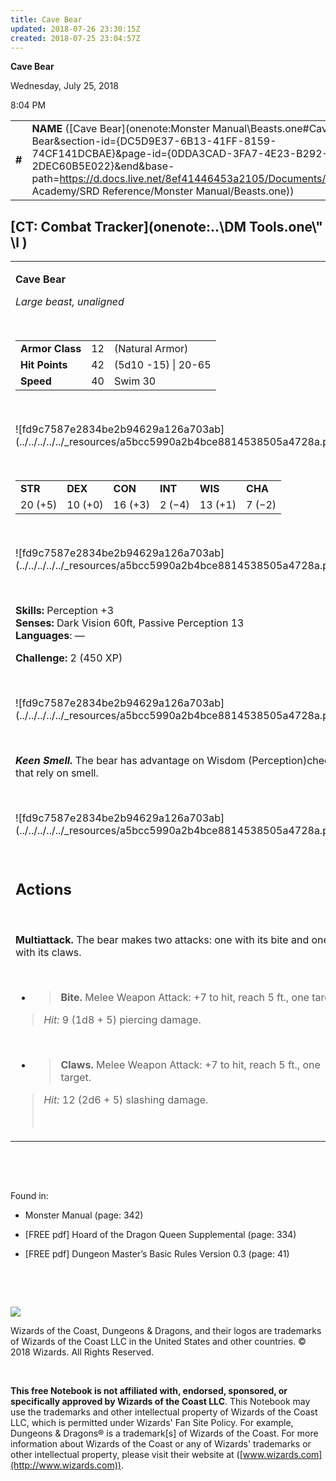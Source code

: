 ```yaml
---
title: Cave Bear
updated: 2018-07-26 23:30:15Z
created: 2018-07-25 23:04:57Z
---
```


**Cave Bear**

Wednesday, July 25, 2018

8:04 PM

|        |                                                                                                                                                                                                                                                                                                  |        |        |        |     |       |        |
|--------|--------------------------------------------------------------------------------------------------------------------------------------------------------------------------------------------------------------------------------------------------------------------------------------------------|--------|--------|--------|-----|-------|--------|
| **\#** | **NAME** ([Cave Bear](onenote:Monster Manual\\Beasts.one#Cave Bear&section-id={DC5D9E37-6B13-41FF-8159-74CF141DCBAE}&page-id={0DDA3CAD-3FA7-4E23-B292-2DEC60B5E022}&end&base-path=https://d.docs.live.net/8ef41446453a2105/Documents/Adventure Academy/SRD Reference/Monster Manual/Beasts.one)) | **12** | **42** | **42** | \-  | Notes | 450 XP |

## [CT: Combat Tracker](onenote:..\\DM Tools.one\\" \l )

<table><tbody><tr class="odd"><td><p><strong>Cave Bear</strong></p><p><em>Large beast, unaligned</em></p><p> </p><table><tbody><tr class="odd"><td><strong>Armor Class</strong></td><td>12</td><td>(Natural Armor)</td></tr><tr class="even"><td><strong>Hit Points</strong></td><td>42</td><td>(5d10 -15) | 20-65</td></tr><tr class="odd"><td><strong>Speed</strong></td><td>40</td><td>Swim 30</td></tr></tbody></table><p> </p><p>![fd9c7587e2834be2b94629a126a703ab](../../../../../_resources/a5bcc5990a2b4bce8814538505a4728a.png)</p><p> </p><table><tbody><tr class="odd"><td><strong>STR</strong></td><td><strong>DEX</strong></td><td><strong>CON</strong></td><td><strong>INT</strong></td><td><strong>WIS</strong></td><td><strong>CHA</strong></td></tr><tr class="even"><td>20 (+5)</td><td>10 (+0)</td><td>16 (+3)</td><td>2 (−4)</td><td>13 (+1)</td><td>7 (−2)</td></tr></tbody></table><p> </p><p>![fd9c7587e2834be2b94629a126a703ab](../../../../../_resources/a5bcc5990a2b4bce8814538505a4728a.png)</p><p> </p><p><strong>Skills:</strong> Perception +3<br />
<strong>Senses:</strong> Dark Vision 60ft, Passive Perception 13<br />
<strong>Languages</strong>: —</p><p><strong>Challenge:</strong> 2 (450 XP)</p><p> </p><p>![fd9c7587e2834be2b94629a126a703ab](../../../../../_resources/a5bcc5990a2b4bce8814538505a4728a.png)</p><p> </p><p><em><strong>Keen Smell.</strong></em> The bear has advantage on Wisdom (Perception)checks that rely on smell.</p><p> </p><p>![fd9c7587e2834be2b94629a126a703ab](../../../../../_resources/a5bcc5990a2b4bce8814538505a4728a.png)</p><p> </p><h2 id="actions"><strong>Actions</strong></h2><p> </p><p><strong>Multiattack.</strong> The bear makes two attacks: one with its bite and one with its claws.</p><p> </p><ul><li><blockquote><p><strong>Bite.</strong> Melee Weapon Attack: +7 to hit, reach 5 ft., one target.</p></blockquote></li></ul><blockquote><p><em>Hit:</em> 9 (1d8 + 5) piercing damage.</p></blockquote><p> </p><ul><li><blockquote><p><strong>Claws.</strong> Melee Weapon Attack: +7 to hit, reach 5 ft., one target.</p></blockquote></li></ul><blockquote><p><em>Hit:</em> 12 (2d6 + 5) slashing damage.</p><p> </p></blockquote></td></tr></tbody></table>

 

 

Found in:

-   Monster Manual (page: 342)

-   \[FREE pdf\] Hoard of the Dragon Queen Supplemental (page: 334)

-   \[FREE pdf\] Dungeon Master’s Basic Rules Version 0.3 (page: 41)

 

 

![](tmp\media\image2.png)

Wizards of the Coast, Dungeons & Dragons, and their logos are trademarks of Wizards of the Coast LLC in the United States and other countries. © 2018 Wizards. All Rights Reserved.

 

**This free Notebook is not affiliated with, endorsed, sponsored, or specifically approved by Wizards of the Coast LLC**. This Notebook may use the trademarks and other intellectual property of Wizards of the Coast LLC, which is permitted under Wizards' Fan Site Policy. For example, Dungeons & Dragons® is a trademark\[s\] of Wizards of the Coast. For more information about Wizards of the Coast or any of Wizards' trademarks or other intellectual property, please visit their website at ([www.wizards.com](http://www.wizards.com)).
